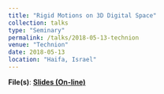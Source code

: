 ```yaml
---
title: "Rigid Motions on 3D Digital Space"
collection: talks
type: "Seminary"
permalink: /talks/2018-05-13-technion
venue: "Technion"
date: 2018-05-13
location: "Haifa, Israel"
---
```

**File(s)**: [**Slides (On-line)**](http://slides.com/kacperpluta/rigid-motions-on-discrete-spaces-technion)
